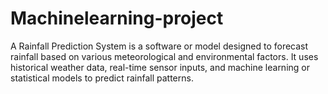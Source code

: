 # Machinelearning-project
A Rainfall Prediction System is a software or model designed to forecast rainfall based on various meteorological and environmental factors. It uses historical weather data, real-time sensor inputs, and machine learning or statistical models to predict rainfall patterns.
